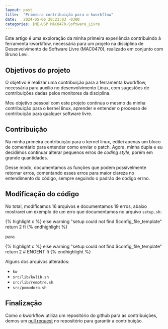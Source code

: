 ```yaml
---
layout: post
title:  "Primeira contribuição para o kworkflow"
date:   2024-05-06 20:21:03 -0300
categories: IME-USP MAC0470-Software_Livre
---
```

Este artigo é uma exploração da minha primeira experiência contribuindo à ferramenta kworkflow, necessária para um projeto na disciplina de Desenvolvimento de Software Livre (MAC0470), realizado em conjunto com Bruno Levi.

## Objetivos do projeto
O objetivo é realizar uma contribuição para a ferramenta kworkflow, necessária para auxílio no desenvolvimento Linux, com sugestões de contribuições dadas pelos monitores da disciplina.

Meu objetivo pessoal com este projeto continua o mesmo da minha contribuição para o kernel linux, aprender e entender o processo de contribuição para qualquer software livre.

## Contribuição
Na minha primeira contribuição para o kernel linux, editei apenas um bloco de comentário para entender como enviar o patch. Agora, minha dupla e eu decidimos continuar alterar pequenos erros de *coding style*, porém em grande quantidades.

Desse modo, documentamos as funções que podem possívelmente retornar erros, comentando esses erros para maior clareza no entendimento do código, sempre seguindo o padrão de código errno.

## Modificação do código

No total, modificamos 16 arquivos e documentamos 19 erros, abaixo mostrarei um exemplo de um erro que documentamos no arquivo `setup.sh`:

{% highlight c %}
    else
        warning "setup could not find $config_file_template"
        return 2
    fi
{% endhighlight %}

para

{% highlight c %}
    else
        warning "setup could not find $config_file_template"
        return 2 # ENOENT
    fi
{% endhighlight %}

Alguns dos arquivos alterados:
- `kw`
- `src/lib/kwlib.sh`
- `src/lib/remotre.sh`
- `src/pomodoro.sh`

## Finalização

Como o kworkflow utiliza um repositório do github para as contribuições, demos um [pull request][pull-request] no repositório para garantir a contribuição.

[pull-request]: https://github.com/kworkflow/kworkflow/pull/1112
